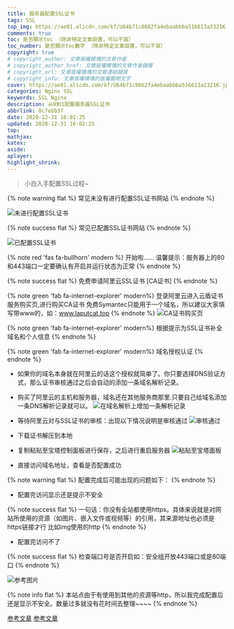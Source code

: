 ```yaml
---
title: 服务器配置SSL证书
tags: SSL
top_img: https://ae01.alicdn.com/kf/U64b71c8662fa4ebaabbba516613a2321K.jpg
comments: true
toc: 是否顯示toc （除非特定文章設置，可以不寫）
toc_number: 是否顯示toc數字 （除非特定文章設置，可以不寫）
copyright: true
# copyright_author: 文章版權模塊的文章作者
# copyright_author_href: 文章版權模塊的文章作者鏈接
# copyright_url: 文章版權模塊的文章連結鏈接
# copyright_info: 文章版權模塊的版權聲明文字
cover: https://ae01.alicdn.com/kf/U64b71c8662fa4ebaabbba516613a2321K.jpg
categories: Nginx SSL
keywords: SSL Nginx
description: 从0到1配置服务器SSL证书
abbrlink: 8c7ebb37
date: 2020-12-31 16:02:25
updated: 2020-12-31 16:02:25
top:
mathjax:
katex:
aside:
aplayer:
highlight_shrink:
---
```


<blockquote class="blockquote-center">
小白入手配置SSL过程~
</blockquote>

{% note warning flat %}
常见未没有进行配置SSL证书网站
{% endnote %}

![未进行配置SSL证书](https://ae01.alicdn.com/kf/Ua64f053a66a9448d97a2cfecc38acd7eZ.jpg)

{% note success flat %}
常见已配置SSL证书网站
{% endnote %}

![已配置SSL证书](https://ae01.alicdn.com/kf/Uf5ee854d61324fb48a0165e9d9e6f83eK.jpg)

{% note red 'fas fa-bullhorn' modern %}
开始啦......
温馨提示：服务器上的80和443端口一定要确认有开启并运行状态为正常
{% endnote %}



{% note success flat %}
免费申请阿里云SSL证书 [CA证书]
{% endnote %}


{% note green 'fab fa-internet-explorer' modern%}
登录阿里云进入云盾证书服务购买页,进行购买CA证书
免费Symantec只能用于一个域名，所以建议大家填写带www的，如：www.laputcat.top
{% endnote %}
![CA证书购买页](https://ae01.alicdn.com/kf/U51e666c048e3442bb220be99152f4a030.jpg)

{% note green 'fab fa-internet-explorer' modern%}
根据提示为SSL证书补全域名和个人信息
{% endnote %}

{% note green 'fab fa-internet-explorer' modern%}
域名授权认证
{% endnote %}
- 如果你的域名本身就在阿里云的话这个授权就简单了。你只要选择DNS验证方式，那么证书审核通过之后会自动的添加一条域名解析记录。
- 购买了阿里云的主机和服务器，域名还在其他服务商那里.只要自己给域名添加一条DNS解析记录就可以。
![在域名解析上增加一条解析记录](https://ae01.alicdn.com/kf/U71b3d7600af0450dbda1558a3900cabfW.jpg)

- 等待阿里云对与SSL证书的审核：出现以下情况说明是审核通过
![审核通过](https://ae01.alicdn.com/kf/U2b48d875d106429a91b67d708ad48fa0P.jpg)

- 下载证书解压到本地
- 复制粘贴至宝塔控制面板进行保存，之后进行重启服务器
![粘贴至宝塔面板](https://ae01.alicdn.com/kf/U4db36982fcf74f30af6f6b29544f8e19M.jpg)

- 直接访问域名地址，查看是否配置成功

{% note warning flat %}
配置完成后可能出现的问题如下：
{% endnote %}

- 配置完访问显示还是提示不安全

{% note success flat %}
一句话：你没有全站都使用https。具体来说就是对网站所使用的资源（如图片、嵌入文件或视频等）的引用，其来源地址也必须是https链接才行
比如img使用的http
{% endnote %}

- 配置完访问不了

{% note success flat %}
检查端口号是否开启如：安全组开放443端口或是80端口
{% endnote %}

![参考图片](http://www.xiaoyunhua.com/wp-content/uploads/2019/04/safety-pic.png)


{% note info flat %}
本站点由于有使用到其他的资源等http，所以我完成配置后还是显示不安全。数量过多就没有花时间去整理~~~~
{% endnote %}

[参考文章](https://yq.aliyun.com/articles/637307)
[参考文章](http://www.xiaoyunhua.com/3454.html)
